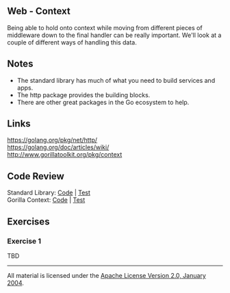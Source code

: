 ## Web - Context

Being able to hold onto context while moving from different pieces of middleware down to the final handler can be really important. We'll look at a couple of different ways of handling this data.

## Notes

* The standard library has much of what you need to build services and apps.
* The http package provides the building blocks.
* There are other great packages in the Go ecosystem to help.

## Links

https://golang.org/pkg/net/http/  
https://golang.org/doc/articles/wiki/  
http://www.gorillatoolkit.org/pkg/context  

## Code Review

Standard Library: [Code](example1/main.go) | [Test](example1/main_test.go)  
Gorilla Context: [Code](example2/main.go) | [Test](example2/main_test.go)  

## Exercises

### Exercise 1

TBD
___
All material is licensed under the [Apache License Version 2.0, January 2004](http://www.apache.org/licenses/LICENSE-2.0).
